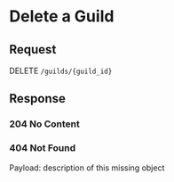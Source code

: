 # Delete a Guild

## Request
DELETE `/guilds/{guild_id}`

## Response
### 204 No Content

### 404 Not Found
Payload: description of this missing object
